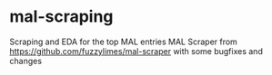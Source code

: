 # mal-scraping
 Scraping and EDA for the top MAL entries
 MAL Scraper from https://github.com/fuzzylimes/mal-scraper with some bugfixes and changes
